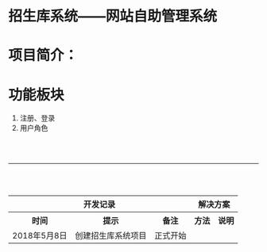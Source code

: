 # 招生库系统——网站自助管理系统
<h1>项目简介：</h1>
<p></p>
<h1>功能板块</h1>
<ol>
	<li>注册、登录</li>
	<li>用户角色</li>
</ol>
<br/><br/><hr/><br/><br/>
<table>
	<tr>
		<th colspan="3">开发记录</th>
		<th colspan="2">解决方案</th>
	</tr>
	<tr>
		<th>时间</th>
		<th>提示</th>
		<th>备注</th>
		<th>方法</th>
		<th>说明</th>
	</tr>
	<!-- 2018.5.8 -->
	<tr>
		<td>2018年5月8日</td>
		<td>创建招生库系统项目</td>
		<td>正式开始</td>
		<td></td>
		<td></td>
	</tr>
	<!-- 2018.5.9 -->
	<!-- <tr>
		<td></td>
		<td></td>
		<td></td>
		<td></td>
		<td></td>
	</tr> -->
</table>